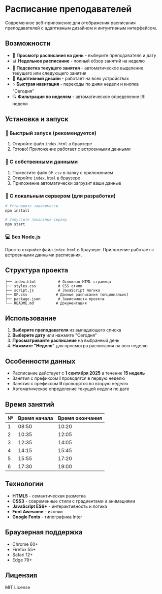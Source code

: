 # Расписание преподавателей

Современное веб-приложение для отображения расписания преподавателей с адаптивным дизайном и интуитивным интерфейсом.

## Возможности

- 📅 **Просмотр расписания на день** - выберите преподавателя и дату
- 📊 **Недельное расписание** - полный обзор занятий на неделю
- 🎯 **Подсветка текущего занятия** - автоматическое выделение текущего или следующего занятия
- 📱 **Адаптивный дизайн** - работает на всех устройствах
- ⚡ **Быстрая навигация** - переходы по дням недели и кнопка "Сегодня"
- 🔍 **Фильтрация по неделям** - автоматическое определение I/II недели

## Установка и запуск

### 🚀 Быстрый запуск (рекомендуется)
1. Откройте файл `index.html` в браузере
2. Готово! Приложение работает с встроенными данными

### 📁 С собственными данными
1. Поместите файл `OP.csv` в папку с приложением
2. Откройте `index.html` в браузере
3. Приложение автоматически загрузит ваши данные

### 🔧 С локальным сервером (для разработки)
```bash
# Установите зависимости
npm install

# Запустите локальный сервер
npm start
```

### 💻 Без Node.js
Просто откройте файл `index.html` в браузере. Приложение работает с встроенными данными расписания.

## Структура проекта

```
├── index.html          # Основная HTML страница
├── styles.css          # CSS стили
├── script.js           # JavaScript логика
├── OP.csv             # Данные расписания (опционально)
├── package.json        # Зависимости проекта
└── README.md          # Документация
```

## Использование

1. **Выберите преподавателя** из выпадающего списка
2. **Выберите дату** или нажмите "Сегодня"
3. **Просматривайте расписание** на выбранный день
4. **Нажмите "Неделя"** для просмотра расписания на всю неделю

## Особенности данных

- Расписание действует с **1 сентября 2025** в течение **15 недель**
- Занятия с префиксом **I** проводятся в первую неделю
- Занятия с префиксом **II** проводятся во вторую неделю
- Автоматическое определение текущей недели по дате

## Время занятий

| № | Время начала | Время окончания |
|---|-------------|----------------|
| 1 | 08:50       | 10:20          |
| 2 | 10:35       | 12:05          |
| 3 | 12:35       | 14:05          |
| 4 | 14:15       | 15:45          |
| 5 | 15:55       | 17:20          |
| 6 | 17:30       | 19:00          |

## Технологии

- **HTML5** - семантическая разметка
- **CSS3** - современные стили с градиентами и анимациями
- **JavaScript ES6+** - интерактивность и логика
- **Font Awesome** - иконки
- **Google Fonts** - типографика Inter

## Браузерная поддержка

- Chrome 60+
- Firefox 55+
- Safari 12+
- Edge 79+

## Лицензия

MIT License
